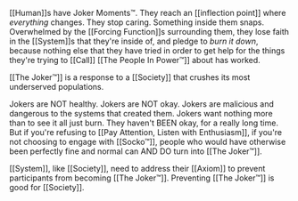 [[Human]]s have Joker Moments™. They reach an [[inflection point]] where *everything* changes. They stop caring. Something inside them snaps. Overwhelmed by the [[Forcing Function]]s surrounding them, they lose faith in the [[System]]s that they're inside of, and pledge to *burn it down*, because nothing else that they have tried in order to get help for the things they're trying to [[Call]] [[The People In Power™]] about has worked.

[[The Joker™]] is a response to a [[Society]] that crushes its most underserved populations.

Jokers are NOT healthy. Jokers are NOT okay. Jokers are malicious and dangerous to the systems that created them. Jokers want nothing more than to see it all just burn. They haven't BEEN okay, for a really long time. But if you're refusing to [[Pay Attention, Listen with Enthusiasm]], if you're not choosing to engage with [[Socko™]], people who would have otherwise been perfectly fine and normal can AND DO turn into [[The Joker™]].

[[System]], like [[Society]], need to address their [[Axiom]] to prevent participants from becoming [[The Joker™]]. Preventing [[The Joker™]] is good for [[Society]].